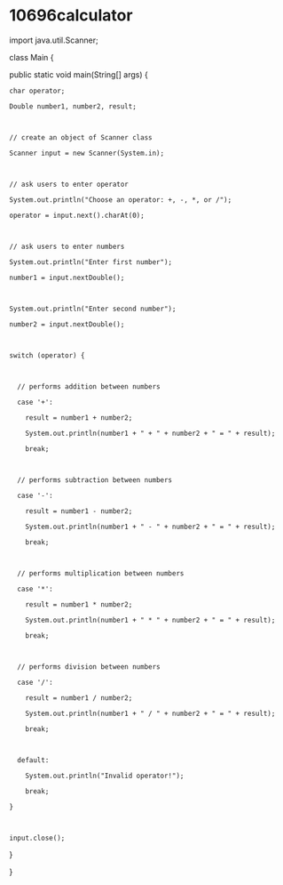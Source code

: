 # 10696calculator
import java.util.Scanner; 

  

class Main { 

  public static void main(String[] args) { 

  

    char operator; 

    Double number1, number2, result; 

  

    // create an object of Scanner class 

    Scanner input = new Scanner(System.in); 

  

    // ask users to enter operator 

    System.out.println("Choose an operator: +, -, *, or /"); 

    operator = input.next().charAt(0); 

  

    // ask users to enter numbers 

    System.out.println("Enter first number"); 

    number1 = input.nextDouble(); 

  

    System.out.println("Enter second number"); 

    number2 = input.nextDouble(); 

  

    switch (operator) { 

  

      // performs addition between numbers 

      case '+': 

        result = number1 + number2; 

        System.out.println(number1 + " + " + number2 + " = " + result); 

        break; 

  

      // performs subtraction between numbers 

      case '-': 

        result = number1 - number2; 

        System.out.println(number1 + " - " + number2 + " = " + result); 

        break; 

  

      // performs multiplication between numbers 

      case '*': 

        result = number1 * number2; 

        System.out.println(number1 + " * " + number2 + " = " + result); 

        break; 

  

      // performs division between numbers 

      case '/': 

        result = number1 / number2; 

        System.out.println(number1 + " / " + number2 + " = " + result); 

        break; 

  

      default: 

        System.out.println("Invalid operator!"); 

        break; 

    } 

  

    input.close(); 

  } 

} 
